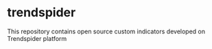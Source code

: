 # trendspider
This repository contains open source custom indicators developed on Trendspider platform
